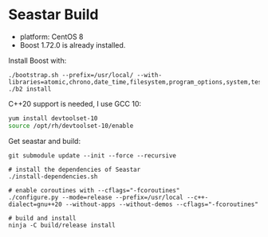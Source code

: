 # Seastar Build

+ platform: CentOS 8
+ Boost 1.72.0 is already installed.

Install Boost with:

```
./bootstrap.sh --prefix=/usr/local/ --with-libraries=atomic,chrono,date_time,filesystem,program_options,system,test,thread
./b2 install
```

C++20 support is needed, I use GCC 10:

```bash
yum install devtoolset-10
source /opt/rh/devtoolset-10/enable
```

Get seastar and build:

```
git submodule update --init --force --recursive

# install the dependencies of Seastar
./install-dependencies.sh

# enable coroutines with --cflags="-fcoroutines"
./configure.py --mode=release --prefix=/usr/local --c++-dialect=gnu++20 --without-apps --without-demos --cflags="-fcoroutines"

# build and install
ninja -C build/release install
```

